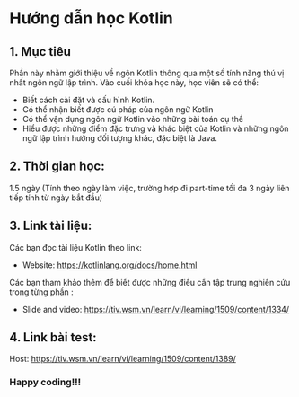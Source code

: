 # Hướng dẫn học Kotlin

## 1. Mục tiêu
Phần này nhằm giới thiệu về ngôn Kotlin thông qua một số tính năng thú vị nhất ngôn ngữ lập trình.
Vào cuối khóa học này, học viên sẽ có thể:
  - Biết cách cài đặt và cấu hình Kotlin.
  - Có thể nhận biết được cú pháp của ngôn ngữ Kotlin
  - Có thể vận dụng ngôn ngữ Kotlin vào những bài toán cụ thể
  - Hiểu được những điểm đặc trưng và khác biệt của Kotlin và những ngôn ngữ lập trình hướng đối tượng khác, đặc biệt là Java.

## 2. Thời gian học:
1.5 ngày (Tính theo ngày làm việc, trường hợp đi part-time tối đa 3 ngày liên tiếp tính từ ngày bắt đầu)

## 3. Link tài liệu:
Các bạn đọc tài liệu Kotlin theo link:

- Website: https://kotlinlang.org/docs/home.html

Các bạn tham khảo thêm để biết được những điều cần tập trung nghiên cứu trong từng phần :
- Slide and video: https://tiv.wsm.vn/learn/vi/learning/1509/content/1334/

## 4. Link bài test:

Host: https://tiv.wsm.vn/learn/vi/learning/1509/content/1389/

### Happy coding!!!
